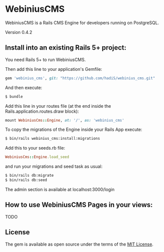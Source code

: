 # WebiniusCMS
WebiniusCMS is a Rails CMS Engine for developers running on PostgreSQL.

Version 0.4.2

## Install into an existing Rails 5+ project:

You need Rails 5+ to run WebiniusCMS.

Then add this line to your application's Gemfile:

```ruby
gem 'webinius_cms', git: "https://github.com/hadiS/webinius_cms.git"
```

And then execute:
```bash
$ bundle
```

Add this line in your routes file (at the end inside the Rails.application.routes.draw block):

```ruby
mount WebiniusCms::Engine, at: '/', as: 'webinius_cms'
```

To copy the migrations of the Engine inside your Rails App execute:
```bash
$ bin/rails webinius_cms:install:migrations
```

Add this to your seeds.rb file:

```ruby
WebiniusCms::Engine.load_seed
```

and run your migrations and seed task as usual:

```bash
$ bin/rails db:migrate
$ bin/rails db:seed
```

The admin section is available at localhost:3000/login

## How to use WebiniusCMS Pages in your views:
TODO

## License
The gem is available as open source under the terms of the [MIT License](http://opensource.org/licenses/MIT).